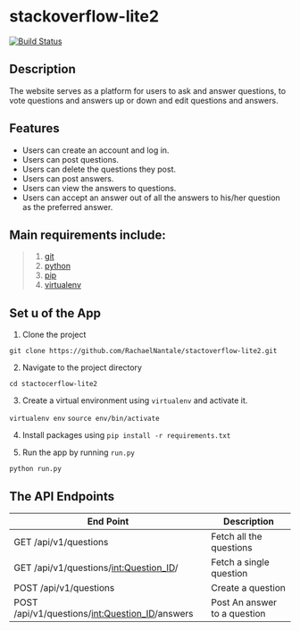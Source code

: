 # stackoverflow-lite2
[![Build Status](https://travis-ci.org/RachaelNantale/stactoverflow-lite2.svg?branch=tests)](https://travis-ci.org/RachaelNantale/stactoverflow-lite2)


## Description
The website serves as a platform for users to ask and answer questions, to vote questions and answers up or down and edit questions and answers.


## Features

- Users can create an account and log in. 
-  Users can post questions. 
-  Users can delete the questions they post. 
-  Users can post answers. 
-  Users can view the answers to questions. 
-  Users can accept an answer out of all the answers to his/her question as the preferred
answer.  


## Main requirements include:
> 1. [git](https://git-scm.com/)
>2. [python](https://docs.python.org/) 
> 3. [pip](https://pypi.python.org/pypi/pip) 
> 4. [virtualenv](https://virtualenv.pypa.io/en/stable/) 

## Set u of the App
1. Clone the project

`git clone https://github.com/RachaelNantale/stactoverflow-lite2.git`

2. Navigate to the project directory

`cd stactocerflow-lite2`

3. Create a virtual environment using `virtualenv` and activate it.

`virtualenv env`
`source env/bin/activate`

4. Install packages using `pip install -r requirements.txt`

5. Run the app by running `run.py`

`python run.py`

## The API Endpoints

| End Point  | Description |
| ------------- | ------------- |
| GET /api/v1/questions | Fetch all the questions |
| GET /api/v1/questions/<int:Question_ID>/ |  Fetch a single question |
| POST /api/v1/questions |Create a question|
| POST /api/v1/questions/<int:Question_ID>/answers|Post An answer to a question |
